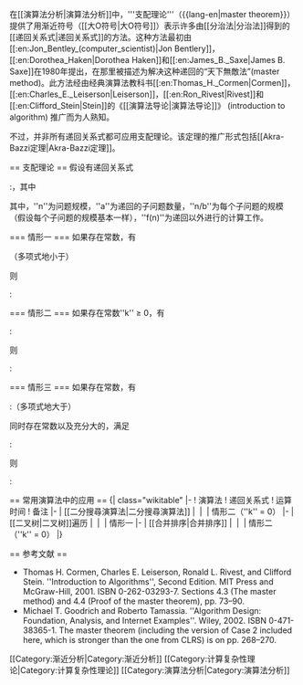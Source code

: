 
在[[演算法分析|演算法分析]]中，'''支配理论'''（{{lang-en|master theorem}}）提供了用渐近符号（[[大O符号|大O符号]]）表示许多由[[分治法|分治法]]得到的[[递回关系式|递回关系式]]的方法。这种方法最初由[[:en:Jon_Bentley_(computer_scientist)|Jon Bentlery]]，[[:en:Dorothea_Haken|Dorothea Haken]]和[[:en:James_B._Saxe|James B. Saxe]]在1980年提出，在那里被描述为解决这种递回的“天下無敵法”(master method)。此方法经由经典演算法教科书[[:en:Thomas_H._Cormen|Cormen]]，[[:en:Charles_E._Leiserson|Leiserson]]，[[:en:Ron_Rivest|Rivest]]和[[:en:Clifford_Stein|Stein]]的《[[演算法导论|演算法导论]]》 (introduction to algorithm) 推广而为人熟知。

不过，并非所有递回关系式都可应用支配理论。该定理的推广形式包括[[Akra-Bazzi定理|Akra-Bazzi定理]]。

== 支配理论 ==
假设有递回关系式

:<math>T(n) = a \; T\!\left(\frac{n}{b}\right) + f(n)</math>，其中 <math>a \geq 1 \mbox{, } b > 1</math>

其中，''n''为问题规模，''a''为递回的子问题数量，''n/b''为每个子问题的规模（假设每个子问题的规模基本一样），''f(n)''为递回以外进行的计算工作。

=== 情形一 ===
如果存在常数<math>\epsilon > 0</math>，有

<math>f(n) = O\left( n^{\log_b (a) - \epsilon} \right)</math>（多项式地小于）

则

:<math>T(n) = \Theta\left( n^{\log_b a} \right)</math>

=== 情形二 ===
如果存在常数''k'' ≥ 0，有

:<math>f(n) = \Theta\left( n^{\log_b a} \log^{k} n \right)</math>

则

:<math>T(n) = \Theta\left( n^{\log_b a} \log^{k+1} n \right)</math>

=== 情形三 ===
如果存在常数<math>\epsilon > 0</math>，有

:<math>f(n) = \Omega\left( n^{\log_b (a) + \epsilon} \right)</math>（多项式地大于）

同时存在常数<math>c < 1</math>以及充分大的<math>n</math>，满足

:<math>a f\left( \frac{n}{b} \right) \le c f(n)</math>

则

:<math>T\left(n \right) = \Theta \left(f \left(n \right) \right)</math>

== 常用演算法中的应用 ==
{| class="wikitable"
|-
! 演算法
! 递回关系式
! 运算时间
! 备注
|-
| [[二分搜尋演算法|二分搜尋演算法]]
| <math>T(n) = T\left(\frac{n}{2}\right) + \Theta(1)</math>
| <math>\Theta(\log(n))</math>
| 情形二（''k'' = 0）
|-
| [[二叉树|二叉树]]遍历
| <math>T(n) = 2 T\left(\frac{n}{2}\right) + \Theta(1)</math>
| <math>\Theta(n)</math>
| 情形一
|-
| [[合并排序|合并排序]]
| <math>T(n) = 2 T\left(\frac{n}{2}\right) + \Theta(n)</math>
| <math>\Theta(n\log(n))</math>
| 情形二（''k'' = 0）
|}

== 参考文献 ==
* Thomas H. Cormen, Charles E. Leiserson, Ronald L. Rivest, and Clifford Stein. ''Introduction to Algorithms'', Second Edition. MIT Press and McGraw-Hill, 2001. ISBN 0-262-03293-7. Sections 4.3 (The master method) and 4.4 (Proof of the master theorem), pp. 73–90.
* Michael T. Goodrich and Roberto Tamassia. ''Algorithm Design: Foundation, Analysis, and Internet Examples''. Wiley, 2002. ISBN 0-471-38365-1. The master theorem (including the version of Case 2 included here, which is stronger than the one from CLRS) is on pp. 268–270.

[[Category:渐近分析|Category:渐近分析]]
[[Category:计算复杂性理论|Category:计算复杂性理论]]
[[Category:演算法分析|Category:演算法分析]]